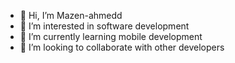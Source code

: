 - 👋 Hi, I’m Mazen-ahmedd
- 👀 I’m interested in software development
- 🌱 I’m currently learning mobile development
- 💞️ I’m looking to collaborate with other developers 

<!---
Mazen-ahmedd/Mazen-ahmedd is a ✨ special ✨ repository because its `README.md` (this file) appears on your GitHub profile.
You can click the Preview link to take a look at your changes.
--->
